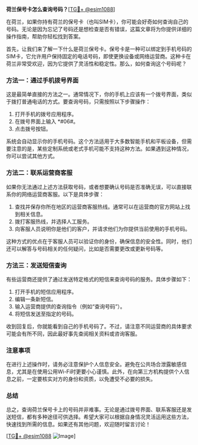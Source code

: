 **荷兰保号卡怎么查询号码？**[[TG💪+ @esim1088](https://t.me/s/esim1088)]

在荷兰，如果你持有荷兰的保号卡（也叫SIM卡），你可能会好奇如何查询自己的号码。无论是因为忘记了号码还是想检查是否有错误，这篇文章将为你提供详细的操作指南，帮助你轻松找到答案。

首先，让我们来了解一下什么是荷兰保号卡。保号卡是一种可以绑定到手机号码的SIM卡，它允许用户保持固定的电话号码，即使更换设备或网络运营商。这种卡在荷兰非常受欢迎，因为它提供了灵活性和稳定性。那么，如何查询这个号码呢？

### 方法一：通过手机拨号界面

这是最简单直接的方法之一。通常情况下，你的手机上应该有一个拨号界面，类似于拨打普通电话的方式。要查询号码，只需按照以下步骤操作：

1. 打开手机的拨号应用程序。
2. 在拨号界面上输入 *#06#。
3. 点击拨号按钮。

系统会自动显示你的手机号码。这个方法适用于大多数智能手机和平板设备，但需要注意的是，某些定制系统或老式手机可能不支持这种方法。如果遇到这种情况，你可以尝试其他方式。

### 方法二：联系运营商客服

如果你无法通过上述方法获取号码，或者想要确认号码是否准确无误，可以直接联系你的网络运营商客服。以下是具体步骤：

1. 查找并保存你所在地区的运营商客服热线。通常可以在运营商的官方网站上找到相关信息。
2. 拨打客服热线，并选择人工服务。
3. 向客服人员说明你是他们的客户，并请求他们为你提供当前使用的手机号码。

这种方式的优点在于客服人员可以验证你的身份，确保信息的安全性。同时，他们还可以解答与号码相关的任何疑问，比如是否需要更改或更新号码等。

### 方法三：发送短信查询

有些运营商还提供了通过发送特定格式的短信来查询号码的服务。具体步骤如下：

1. 打开手机的短信应用程序。
2. 编辑一条新短信。
3. 输入运营商提供的查询指令（例如“查询号码”）。
4. 将短信发送至指定的号码。

收到回复后，你就能看到自己的手机号码了。不过，请注意不同运营商的具体要求可能会有所不同，因此最好事先查阅相关资料或咨询客服。

### 注意事项

在进行上述操作时，请务必注意保护个人信息安全。避免在公共场合泄露敏感信息，尤其是在使用公用Wi-Fi时更要小心谨慎。此外，在向第三方机构提供个人信息之前，一定要核实对方的身份和资质，以免遭受不必要的损失。

### 总结

总之，查询荷兰保号卡上的号码并非难事。无论是通过拨号界面、联系客服还是发送短信，都有多种途径可供选择。希望大家可以根据自身情况灵活运用这些方法，快速找到所需的信息。如果还有其他问题，欢迎随时留言讨论！

[[TG💪+ @esim1088](https://t.me/s/esim1088) ![Image](https://i.postimg.cc/4NQfJmqS/Snipaste-2025-05-13-00-14-12.png)]